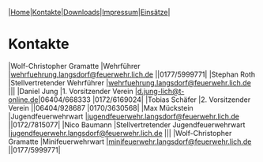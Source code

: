|[Home](index.md)|[Kontakte](kontakte.md)|[Downloads](downloads.md)|[Impressum](impressum.md)|[Einsätze](https://feuerwehr.lich.de/einsaetze)|

# Kontakte

|Wolf-Christopher Gramatte |Wehrführer |wehrfuehrung.langsdorf@feuerwehr.lich.de ||0177/5999771|
|Stephan Roth |Stellvertretender Wehrführer |wehrfuehrung.langsdorf@feuerwehr.lich.de |||
|Daniel Jung |1. Vorsitzender Verein |d.jung-lich@t-online.de|06404/668333 |0172/6169024|
|Tobias Schäfer |2. Vorsitzender Verein ||06404/928687 |0170/3630568|
|Max Mückstein |Jugendfeuerwehrwart |jugendfeuerwehr.langsdorf@feuerwehr.lich.de ||0172/7815077|
|Nico Baumann |Stellvertretender Jugendfeuerwehrwart |jugendfeuerwehr.langsdorf@feuerwehr.lich.de |||
|Wolf-Christopher Gramatte |Minifeuerwehrwart |minifeuerwehr.langsdorf@feuerwehr.lich.de ||0177/5999771|

